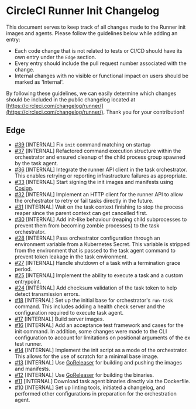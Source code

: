# CircleCI Runner Init Changelog

This document serves to keep track of all changes made to the Runner init images and agents. Please follow the guidelines below while adding an entry:

- Each code change that is not related to tests or CI/CD should have its own entry under the `Edge` section.
- Every entry should include the pull request number associated with the change.
- Internal changes with no visible or functional impact on users should be marked as 'Internal'.

By following these guidelines, we can easily determine which changes should be included in the public changelog located at [https://circleci.com/changelog/runner/](https://circleci.com/changelog/runner/). Thank you for your contribution!

## Edge

- [#39](https://github.com/circleci/runner-init/pull/39) [INTERNAL] Fix `init` command matching on startup 
- [#37](https://github.com/circleci/runner-init/pull/37) [INTERNAL] Refactored command execution structure within the orchestrator and ensured cleanup of the child process group spawned by the task agent.
- [#36](https://github.com/circleci/runner-init/pull/36) [INTERNAL] Integrate the runner API client in the task orchestrator. This enables retrying or reporting infrastructure failures as appropriate.
- [#33](https://github.com/circleci/runner-init/pull/33) [INTERNAL] Start signing the init images and manifests using [Cosign](https://docs.sigstore.dev/about/overview/).
- [#32](https://github.com/circleci/runner-init/pull/32) [INTERNAL] Implement an HTTP client for the runner API to allow the orchestrator to retry or fail tasks directly in the future.
- [#31](https://github.com/circleci/runner-init/pull/31) [INTERNAL] Wait on the task context finishing to stop the process reaper since the parent context can get cancelled first.
- [#30](https://github.com/circleci/runner-init/pull/30) [INTERNAL] Add init-like behaviour (reaping child subprocesses to prevent them from becoming zombie processes) to the task orchestrator.
- [#28](https://github.com/circleci/runner-init/pull/28) [INTERNAL] Pass orchestrator configuration through an environment variable from a Kubernetes Secret. This variable is stripped from the environment that is passed to the task agent command to prevent token leakage in the task environment.
- [#27](https://github.com/circleci/runner-init/pull/27) [INTERNAL] Handle shutdown of a task with a termination grace period.
- [#25](https://github.com/circleci/runner-init/pull/25) [INTERNAL] Implement the ability to execute a task and a custom entrypoint.
- [#24](https://github.com/circleci/runner-init/pull/24) [INTERNAL] Add checksum validation of the task token to help detect transmission errors.
- [#18](https://github.com/circleci/runner-init/pull/18) [INTERNAL] Set up the initial base for orchestrator's `run-task` command. This includes adding a health check server and the configuration required to execute task agent.
- [#17](https://github.com/circleci/runner-init/pull/17) [INTERNAL] Build server images.
- [#16](https://github.com/circleci/runner-init/pull/16) [INTERNAL] Add an acceptance test framework and cases for the init command. In addition, some changes were made to the CLI configuration to account for limitations on positional arguments of the ex test runner.
- [#14](https://github.com/circleci/runner-init/pull/14) [INTERNAL] Implement the init script as a mode of the orchestrator. This allows for the use of scratch for a minimal base image.
- [#13](https://github.com/circleci/runner-init/pull/13) [INTERNAL] Use [GoReleaser](https://goreleaser.com/) for building and pushing the images and manifests.
- [#12](https://github.com/circleci/runner-init/pull/12) [INTERNAL] Use [GoReleaser](https://goreleaser.com/) for building the binaries.
- [#11](https://github.com/circleci/runner-init/pull/11) [INTERNAL] Download task agent binaries directly via the Dockerfile.
- [#10](https://github.com/circleci/runner-init/pull/10) [INTERNAL] Set up linting tools, initiated a changelog, and performed other configurations in preparation for the orchestration agent.
